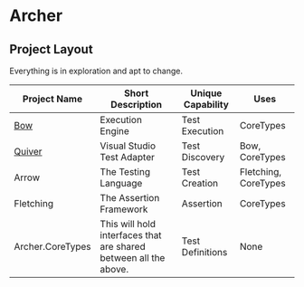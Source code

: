 # Archer

## Project Layout

Everything is in exploration and apt to change.

| Project Name | Short Description | Unique Capability | Uses |
| ------------ | ----------------- | ----------------- | ---- |
| [Bow](https://github.com/ArcherFSharpTesting/Archer.Bow) | Execution Engine | Test Execution | CoreTypes |
| [Quiver](https://github.com/ArcherFSharpTesting/Archer.Quiver) | Visual Studio Test Adapter | Test Discovery | Bow, CoreTypes |
| Arrow | The Testing Language | Test Creation | Fletching, CoreTypes |
| Fletching | The Assertion Framework | Assertion | CoreTypes |
| Archer.CoreTypes | This will hold interfaces that are shared between all the above. | Test Definitions | None |
